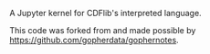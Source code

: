 A Jupyter kernel for CDFlib's interpreted language.

This code was forked from and made possible by
https://github.com/gopherdata/gophernotes.
